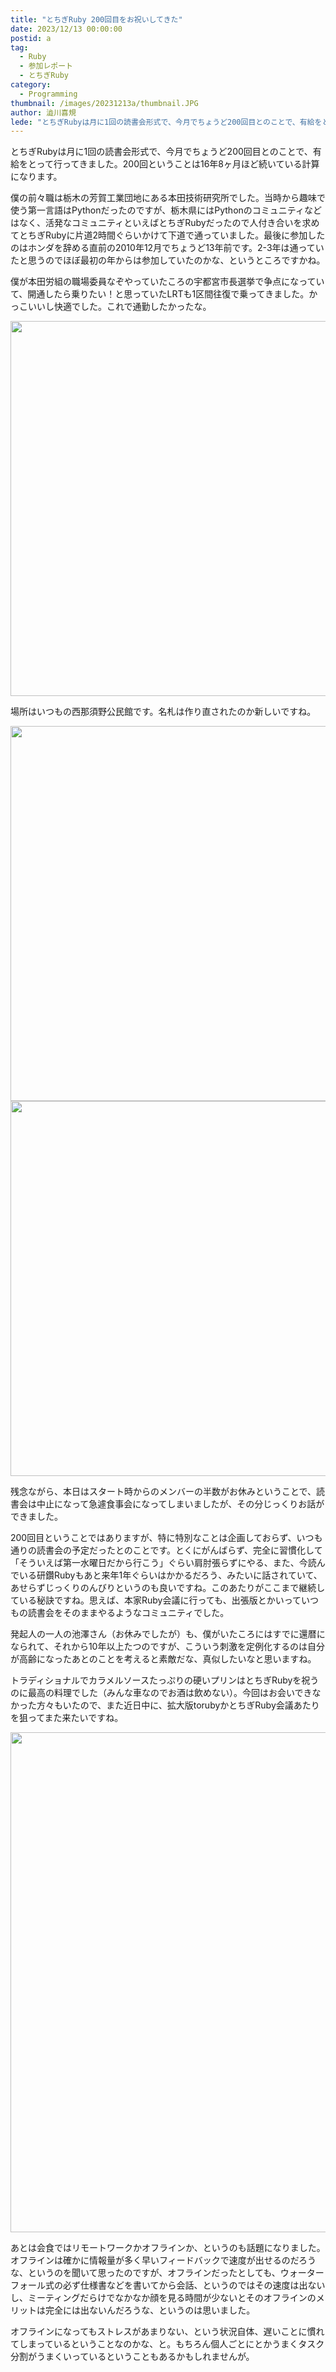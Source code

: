 ```yaml
---
title: "とちぎRuby 200回目をお祝いしてきた"
date: 2023/12/13 00:00:00
postid: a
tag:
  - Ruby
  - 参加レポート
  - とちぎRuby
category:
  - Programming
thumbnail: /images/20231213a/thumbnail.JPG
author: 澁川喜規
lede: "とちぎRubyは月に1回の読書会形式で、今月でちょうど200回目とのことで、有給をとって行ってきました。"
---
```

とちぎRubyは月に1回の読書会形式で、今月でちょうど200回目とのことで、有給をとって行ってきました。200回ということは16年8ヶ月ほど続いている計算になります。

僕の前々職は栃木の芳賀工業団地にある本田技術研究所でした。当時から趣味で使う第一言語はPythonだったのですが、栃木県にはPythonのコミュニティなどはなく、活発なコミュニティといえばとちぎRubyだったので人付き合いを求めてとちぎRubyに片道2時間ぐらいかけて下道で通っていました。最後に参加したのはホンダを辞める直前の2010年12月でちょうど13年前です。2-3年は通っていたと思うのでほぼ最初の年からは参加していたのかな、というところですかね。

僕が本田労組の職場委員なぞやっていたころの宇都宮市長選挙で争点になっていて、開通したら乗りたい！と思っていたLRTも1区間往復で乗ってきました。かっこいいし快適でした。これで通勤したかったな。

<img src="/images/20231213a/IMG_3436.JPG" alt="" width="800" height="600" loading="lazy">

場所はいつもの西那須野公民館です。名札は作り直されたのか新しいですね。

<img src="/images/20231213a/IMG_3439.JPG" alt="" width="800" height="600" loading="lazy">
<img src="/images/20231213a/IMG_3440.JPG" alt="" width="800" height="600" loading="lazy">

残念ながら、本日はスタート時からのメンバーの半数がお休みということで、読書会は中止になって急遽食事会になってしまいましたが、その分じっくりお話ができました。

200回目ということではありますが、特に特別なことは企画しておらず、いつも通りの読書会の予定だったとのことです。とくにがんばらず、完全に習慣化して「そういえば第一水曜日だから行こう」ぐらい肩肘張らずにやる、また、今読んでいる研鑽Rubyもあと来年1年ぐらいはかかるだろう、みたいに話されていて、あせらずじっくりのんびりというのも良いですね。このあたりがここまで継続している秘訣ですね。思えば、本家Ruby会議に行っても、出張版とかいっていつもの読書会をそのままやるようなコミュニティでした。

発起人の一人の池澤さん（お休みでしたが）も、僕がいたころにはすでに還暦になられて、それから10年以上たつのですが、こういう刺激を定例化するのは自分が高齢になったあとのことを考えると素敵だな、真似したいなと思いますね。

トラディショナルでカラメルソースたっぷりの硬いプリンはとちぎRubyを祝うのに最高の料理でした（みんな車なのでお酒は飲めない）。今回はお会いできなかった方々もいたので、また近日中に、拡大版torubyかとちぎRuby会議あたりを狙ってまた来たいですね。

<img src="/images/20231213a/IMG_3444.JPG" alt="" width="600" height="800" loading="lazy">

あとは会食ではリモートワークかオフラインか、というのも話題になりました。オフラインは確かに情報量が多く早いフィードバックで速度が出せるのだろうな、というのを聞いて思ったのですが、オフラインだったとしても、ウォーターフォール式の必ず仕様書などを書いてから会話、というのではその速度は出ないし、ミーティングだらけでなかなか顔を見る時間が少ないとそのオフラインのメリットは完全には出ないんだろうな、というのは思いました。

オフラインになってもストレスがあまりない、という状況自体、遅いことに慣れてしまっているということなのかな、と。もちろん個人ごとにとかうまくタスク分割がうまくいっているということもあるかもしれませんが。

